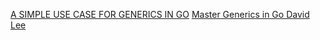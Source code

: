 [A SIMPLE USE CASE FOR GENERICS IN GO](https://engineering.kablamo.com.au/posts/2022/field-level-data-encryption-in-go)
[Master Generics in Go David Lee](https://medium.com/@lordmoma/master-generics-in-go-3f7da29c6efb)
